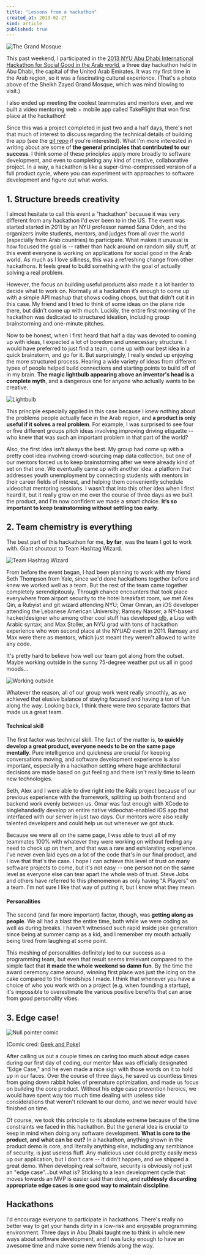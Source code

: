 ```yaml
---
title: "Lessons from a hackathon"
created_at: 2013-02-27
kind: article
published: true
---
```


![The Grand Mosque](/images/blog/nyuad/mosque.jpg)

This past weekend, I participated in the [2013 NYU Abu Dhabi International Hackathon for Social Good in the Arab world](http://nyuad.nyu.edu/news-events/conferences/nyuad-hackathon-2013.html), a three day hackathon held in Abu Dhabi, the capital of the United Arab Emirates. It was my first time in the Arab region, so it was a fascinating cultural experience. (That's a photo above of the Sheikh Zayed Grand Mosque, which was mind blowing to visit.)

I also ended up meeting the coolest teammates and mentors ever, and we built a video mentoring web + mobile app called TakeFlight that won first place at the hackathon!

Since this was a project completed in just two and a half days, there's not that much of interest to discuss regarding the technical details of building the app (see the [git repo](https://github.com/geoffreylitt/mentorme) if you're interested). What I'm more interested in writing about are some of __the general principles that contributed to our success__. I think some of these principles apply more broadly to software development, and even to completing any kind of creative, collaborative project. In a way, a hackathon is like a super-time-compressed version of a full product cycle, where you can experiment with approaches to software development and figure out what works.

## 1. Structure breeds creativity

I almost hesitate to call this event a "hackathon" because it was very different from any hackathon I'd ever been to in the US. The event was started started in 2011 by an NYU professor named Sana Odeh, and the organizers invite students, mentors, and judges from all over the world (especially from Arab countries) to participate. What makes it unusual is how focused the goal is -- rather than hack around on random silly stuff, at this event everyone is working on applications for social good in the Arab world. As much as I love silliness, this was a refreshing change from other hackathons. It feels great to build something with the goal of actually solving a real problem.

However, the focus on building useful products also made it a lot harder to decide what to work on. Normally at a hackathon it’s enough to come up with a simple API mashup that shows coding chops, but that didn't cut it in this case. My friend and I tried to think of some ideas on the plane ride there, but didn't come up with much. Luckily, the entire first morning of the hackathon was dedicated to structured ideation, including group brainstorming and one-minute pitches.

Now to be honest, when I first heard that half a day was devoted to coming up with ideas, I expected a lot of boredom and unnecessary structure. I would have preferred to just find a team, come up with our best idea in a quick brainstorm, and go for it. But surprisingly, I really ended up enjoying the more structured process. Hearing a wide variety of ideas from different types of people helped build connections and starting points to build off of in my brain. __The magic lightbulb appearing above an inventor's head is a complete myth__, and a dangerous one for anyone who actually wants to be creative.

![Lightbulb](/images/blog/nyuad/idea.png)

This principle especially applied in this case because I knew nothing about the problems people actually face in the Arab region, and __a product is only useful if it solves a real problem__. For example, I was surprised to see four or five different groups pitch ideas involving improving driving etiquette -- who knew that was such an important problem in that part of the world?

Also, the first idea isn’t always the best. My group had come up with a pretty cool idea involving crowd-sourcing map data collection, but one of our mentors forced us to keep brainstorming after we were already kind of set on that one. We eventually came up with another idea: a platform that addresses youth unemployment by connecting students with mentors in their career fields of interest, and helping them conveniently schedule videochat mentoring sessions. I wasn’t that into this other idea when I first heard it, but it really grew on me over the course of three days as we built the product, and I'm now confident we made a smart choice. __It’s so important to keep brainstorming without settling too early__.

## 2. Team chemistry is everything

The best part of this hackathon for me, __by far__, was the team I got to work with. Giant shoutout to Team Hashtag Wizard.

![Team Hashtag Wizard](/images/blog/nyuad/team.jpg)

From before the event began, I had been planning to work with my friend Seth Thompson from Yale, since we'd done hackathons together before and knew we worked well as a team. But the rest of the team came together completely serendipitously. Through chance encounters that took place everywhere from airport security to the hotel breakfast room, we met Alex Qin, a Rubyist and git wizard attending NYU; Omar Omran, an iOS developer attending the Lebanese American University; Ramsey Nasser, a NY-based hacker/designer who among other cool stuff has developed [qlb](http://qlblang.org/), a Lisp with Arabic syntax; and Max Stoller, an NYU grad with tons of hackathon experience who won second place at the NYUAD event in 2011. Ramsey and Max were there as mentors, which just meant they weren't allowed to write any code.

It's pretty hard to believe how well our team got along from the outset. Maybe working outside in the sunny 75-degree weather put us all in good moods...

![Working outside](/images/blog/nyuad/outside.jpg)

Whatever the reason, all of our group work went really smoothly, as we achieved that elusive balance of staying focused and having a ton of fun along the way. Looking back, I think there were two separate factors that made us a great team.

#### Technical skill

The first factor was technical skill. The fact of the matter is, __to quickly develop a great product, everyone needs to be on the same page mentally__. Pure intelligence and quickness are crucial for keeping conversations moving, and software development experience is also important, especially in a hackathon setting where huge architectural decisions are made based on gut feeling and there isn't really time to learn new technologies.

Seth, Alex and I were able to dive right into the Rails project because of our previous experience with the framework, splitting up both frontend and backend work evenly between us. Omar was fast enough with XCode to singlehandedly develop an entire native videochat-enabled iOS app that interfaced with our server in just two days. Our mentors were also really talented developers and could help us out whenever we got stuck.

Because we were all on the same page, I was able to trust all of my teammates 100% with whatever they were working on without feeling any need to check up on them, and that was a rare and exhilarating experience. I've never even laid eyes on a lot of the code that's in our final product, and I love that that's the case. I hope I can achieve this level of trust on many software projects to come, but it's not easy -- one person not on the same level as everyone else can tear apart the whole web of trust. Steve Jobs and others have referred to this phenomenon as only having "A Players" on a team. I'm not sure I like that way of putting it, but I know what they mean.

#### Personalities

The second (and far more important) factor, though, was __getting along as people__. We all had a blast the entire time, both while we were coding as well as during breaks. I haven't witnessed such rapid inside joke generation since being at summer camp as a kid, and I remember my mouth actually being tired from laughing at some point.

This meshing of personalities definitely led to our success as a programming team, but even that result seems irrelevant compared to the simple fact that __it made the whole weekend so damn fun__. By the time the award ceremony came around, winning first place was just the icing on the cake compared to the friendships I made. I think that whenever you have a choice of who you work with on a project (e.g. when founding a startup), it's impossible to overestimate the various positive benefits that can arise from good personality vibes.

## 3. Edge case!

![Null pointer comic ](/images/blog/nyuad/nullpointer.png)

(Comic cred: [Geek and Poke](http://geekandpoke.typepad.com/))

After calling us out a couple times on caring too much about edge cases during our first day of coding, our mentor Max was officially designated "Edge Case," and he even made a nice sign with those words on it to hold up in our faces. Over the course of three days, he saved us countless times from going down rabbit holes of premature optimization, and made us focus on building the core product. Without his edge case prevention heroics, we would have spent way too much time dealing with useless side considerations that weren't relevant to our demo, and we never would have finished on time.

Of course, we took this principle to its absolute extreme because of the time constraints we faced in this hackathon. But the general idea is crucial to keep in mind when doing any software development. __What is core to the product, and what can be cut?__ In a hackathon, anything shown in the product demo is core, and literally anything else, including any semblance of security, is just useless fluff. Any malicious user could pretty easily mess up our application, but I don't care -- it didn't happen, and we shipped a great demo. When developing real software, security is obviously not just an "edge case"...but what is? Sticking to a lean development cycle that moves towards an MVP is easier said than done, and __ruthlessly discarding appropriate edge cases is one good way to maintain discipline__.

## Hackathons 

I'd encourage everyone to participate in hackathons. There's really no better way to get your hands dirty in a low-risk and enjoyable programming environment. Three days in Abu Dhabi taught me to think in whole new ways about software development, and I was lucky enough to have an awesome time and make some new friends along the way.